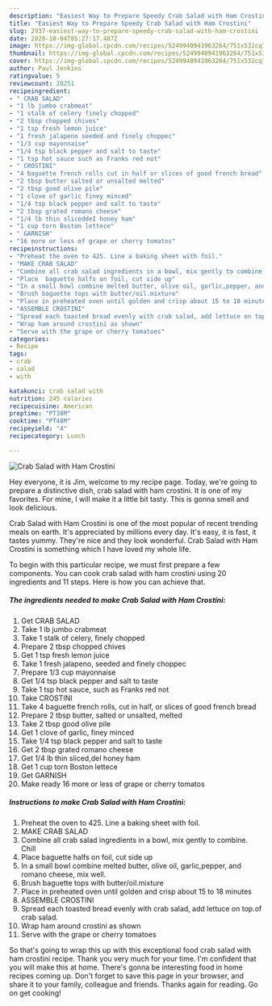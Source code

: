 ```yaml
---
description: "Easiest Way to Prepare Speedy Crab Salad with Ham Crostini"
title: "Easiest Way to Prepare Speedy Crab Salad with Ham Crostini"
slug: 2937-easiest-way-to-prepare-speedy-crab-salad-with-ham-crostini
date: 2020-10-04T05:27:17.487Z
image: https://img-global.cpcdn.com/recipes/5249940941963264/751x532cq70/crab-salad-with-ham-crostini-recipe-main-photo.jpg
thumbnail: https://img-global.cpcdn.com/recipes/5249940941963264/751x532cq70/crab-salad-with-ham-crostini-recipe-main-photo.jpg
cover: https://img-global.cpcdn.com/recipes/5249940941963264/751x532cq70/crab-salad-with-ham-crostini-recipe-main-photo.jpg
author: Paul Jenkins
ratingvalue: 5
reviewcount: 20251
recipeingredient:
- " CRAB SALAD"
- "1 lb jumbo crabmeat"
- "1 stalk of celery finely chopped"
- "2 tbsp chopped chives"
- "1 tsp fresh lemon juice"
- "1 fresh jalapeno seeded and finely choppec"
- "1/3 cup mayonnaise"
- "1/4 tsp black pepper and salt to taste"
- "1 tsp hot sauce such as Franks red not"
- " CROSTINI"
- "4 baguette french rolls cut in half or slices of good french bread"
- "2 tbsp butter salted or unsalted melted"
- "2 tbsp good olive pile"
- "1 clove of garlic finey minced"
- "1/4 tsp black pepper and salt to taste"
- "2 tbsp grated romano cheese"
- "1/4 lb thin sliceddeI honey ham"
- "1 cup torn Boston lettece"
- " GARNISH"
- "16 more or less of grape or cherry tomatos"
recipeinstructions:
- "Preheat the oven to 425. Line a baking sheet with foil."
- "MAKE CRAB SALAD"
- "Combine all crab salad ingredients in a bowl, mix gently to combine.  Chill"
- "Place  baguette halfs on foil, cut side up"
- "In a small bowl combine melted butter, olive oil, garlic,pepper, and romano cheese, mix well."
- "Brush baguette tops with butter/oil.mixture"
- "Place in preheated oven until golden and crisp about 15 to 18 minutes"
- "ASSEMBLE CROSTINI"
- "Spread each toasted bread evenly with crab salad, add lettuce on top.of crab salad."
- "Wrap ham around crostini as shown"
- "Serve with the grape or cherry tomatoes"
categories:
- Recipe
tags:
- crab
- salad
- with

katakunci: crab salad with 
nutrition: 245 calories
recipecuisine: American
preptime: "PT38M"
cooktime: "PT48M"
recipeyield: "4"
recipecategory: Lunch

---
```



![Crab Salad with Ham Crostini](https://img-global.cpcdn.com/recipes/5249940941963264/751x532cq70/crab-salad-with-ham-crostini-recipe-main-photo.jpg)

Hey everyone, it is Jim, welcome to my recipe page. Today, we're going to prepare a distinctive dish, crab salad with ham crostini. It is one of my favorites. For mine, I will make it a little bit tasty. This is gonna smell and look delicious.



Crab Salad with Ham Crostini is one of the most popular of recent trending meals on earth. It's appreciated by millions every day. It's easy, it is fast, it tastes yummy. They're nice and they look wonderful. Crab Salad with Ham Crostini is something which I have loved my whole life.


To begin with this particular recipe, we must first prepare a few components. You can cook crab salad with ham crostini using 20 ingredients and 11 steps. Here is how you can achieve that.

<!--inarticleads1-->

##### The ingredients needed to make Crab Salad with Ham Crostini:

1. Get  CRAB SALAD
1. Take 1 lb jumbo crabmeat
1. Take 1 stalk of celery, finely chopped
1. Prepare 2 tbsp chopped chives
1. Get 1 tsp fresh lemon juice
1. Take 1 fresh jalapeno, seeded and finely choppec
1. Prepare 1/3 cup mayonnaise
1. Get 1/4 tsp black pepper and salt to taste
1. Take 1 tsp hot sauce, such as Franks red not
1. Take  CROSTINI
1. Take 4 baguette french rolls, cut in half, or slices of good french bread
1. Prepare 2 tbsp butter, salted or unsalted, melted
1. Take 2 tbsp good olive pile
1. Get 1 clove of garlic, finey minced
1. Take 1/4 tsp black pepper and salt to taste
1. Get 2 tbsp grated romano cheese
1. Get 1/4 lb thin sliced,deI honey ham
1. Get 1 cup torn Boston lettece
1. Get  GARNISH
1. Make ready 16 more or less of grape or cherry tomatos




<!--inarticleads2-->

##### Instructions to make Crab Salad with Ham Crostini:

1. Preheat the oven to 425. Line a baking sheet with foil.
1. MAKE CRAB SALAD
1. Combine all crab salad ingredients in a bowl, mix gently to combine.  Chill
1. Place  baguette halfs on foil, cut side up
1. In a small bowl combine melted butter, olive oil, garlic,pepper, and romano cheese, mix well.
1. Brush baguette tops with butter/oil.mixture
1. Place in preheated oven until golden and crisp about 15 to 18 minutes
1. ASSEMBLE CROSTINI
1. Spread each toasted bread evenly with crab salad, add lettuce on top.of crab salad.
1. Wrap ham around crostini as shown
1. Serve with the grape or cherry tomatoes




So that's going to wrap this up with this exceptional food crab salad with ham crostini recipe. Thank you very much for your time. I'm confident that you will make this at home. There's gonna be interesting food in home recipes coming up. Don't forget to save this page in your browser, and share it to your family, colleague and friends. Thanks again for reading. Go on get cooking!
